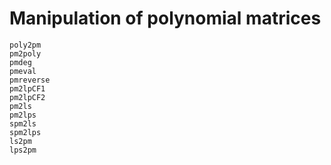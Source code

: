 # Manipulation of polynomial matrices

```@docs
poly2pm
pm2poly
pmdeg
pmeval
pmreverse
pm2lpCF1
pm2lpCF2
pm2ls
pm2lps
spm2ls
spm2lps
ls2pm
lps2pm
```
